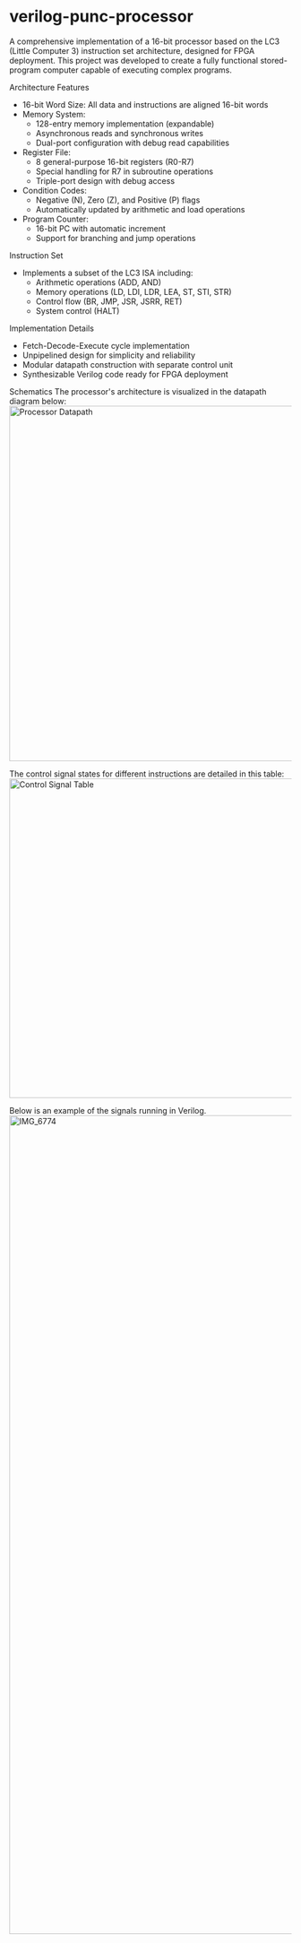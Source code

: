# verilog-punc-processor
A comprehensive implementation of a 16-bit processor based on the LC3 (Little Computer 3) instruction set architecture, designed for FPGA deployment. This project was developed to create a fully functional stored-program computer capable of executing complex programs.

Architecture Features
- 16-bit Word Size: All data and instructions are aligned 16-bit words
- Memory System:
    - 128-entry memory implementation (expandable)
    - Asynchronous reads and synchronous writes
    - Dual-port configuration with debug read capabilities
- Register File:
    - 8 general-purpose 16-bit registers (R0-R7)
    - Special handling for R7 in subroutine operations
    - Triple-port design with debug access
- Condition Codes:
    - Negative (N), Zero (Z), and Positive (P) flags
    - Automatically updated by arithmetic and load operations
- Program Counter:
    - 16-bit PC with automatic increment
    - Support for branching and jump operations

Instruction Set
- Implements a subset of the LC3 ISA including:
    - Arithmetic operations (ADD, AND)
    - Memory operations (LD, LDI, LDR, LEA, ST, STI, STR)
    - Control flow (BR, JMP, JSR, JSRR, RET)
    - System control (HALT)

Implementation Details
- Fetch-Decode-Execute cycle implementation
- Unpipelined design for simplicity and reliability
- Modular datapath construction with separate control unit
- Synthesizable Verilog code ready for FPGA deployment

Schematics
The processor's architecture is visualized in the datapath diagram below:
<img width="634" alt="Processor Datapath" src="https://github.com/user-attachments/assets/9c28aa39-3238-414a-81a3-d93e811fd656" />

The control signal states for different instructions are detailed in this table:
<img width="570" alt="Control Signal Table" src="https://github.com/user-attachments/assets/feaaca6f-dc1f-48e3-ac57-229320197a20" />

Below is an example of the signals running in Verilog. 
<img width="1461" alt="IMG_6774" src="https://github.com/user-attachments/assets/24da0b5e-088c-4a5f-aac3-6cc307e97db7" />

